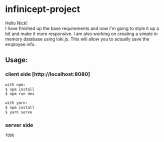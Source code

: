 # infinicept-project

Hello Nick! <br />
I have finished up the base requirements and now I'm going to style it up a bit and make it more responsive. I am also working on creating a simple in memory database using loki.js. This will allow you to actually save the employee info.

## Usage:
### client side [http://localhost:8080]
``` bash
with npm:
$ npm install
$ npm run dev
```

``` bash
with yarn:
$ npm install
$ yarn serve
```

### server side
``` bash
TODO
```
